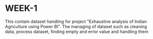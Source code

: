 # WEEK-1
This contain dataset handling for project "Exhaustive analysis of Indian Agriculture using Power BI". The managing of dataset such as cleaning data, process dataset, finding empty and error value and handling them
